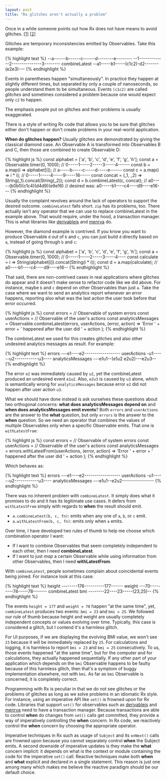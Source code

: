 ```yaml
---
layout: post
title: "Rx glitches aren't actually a problem"
---
```


Once in a while someone points out how Rx does not have means to avoid glitches. [[1]](http://stackoverflow.com/questions/22332407/how-to-avoid-glitches-in-rx?rq=1) [[2]](https://social.msdn.microsoft.com/Forums/en-US/bc2c4b71-c97b-428e-ad71-324055a3cd03/another-discussion-on-glitches-and-rx?forum=rx)

Glitches are temporary inconsistencies emitted by Observables. Take this example:

{% highlight text %}
--a------b------c------d--------e--------
--1-------------2---------------3--------
           combineLatest
--a1-----b1-----(c1c2)-d2-------(e2e3)---
{% endhighlight %}

Events in parentheses happen "simultaneously". In practice they happen at slightly different times, but separated by only a couple of nanoseconds, so people understand them to be simultaneous. Events `(c1c2)` are called *glitches* and sometimes considered a problem because one would expect only `c2` to happen.

The emphasis people put on glitches and their problems is usually exaggerated.

There is a style of writing Rx code that allows you to be sure that glitches either don't happen or don't create problems in your real-world application.

**When do glitches happen?** Usually glitches are demonstrated by giving the classical diamond case. An Observable A is transformed into Observables B and C, then those are combined to create Observable D:

{% highlight js %}
const alphabet = ['a', 'b', 'c', 'd', 'e', 'f', 'g', 'h'];
const a = Observable.timer(0, 1000);  // 0-----1-----2-----3-----4------
const b = a.map(i => alphabet[i]);    // a-----b-----c-----d-----e------
const c = a.map(i => i * i);          // 0-----1-----4-----9-----16-----
const concat = (_1, _2) => String(_1).concat(String(_2));
const d = b.combineLatest(c, concat); // a0-----(b0b1)(c1c4)(d4d9)(e9e16)
                         // desired was: a0-----b1----c4----d9----e16---
{% endhighlight %}

Usually the complaint revolves around the lack of operators to support the desired outcome. `combineLatest` falls short. `zip` has its problems, too. There actually isn't any operator that we can use to replace combineLatest in the example above. That would require, under the hood, a transaction manager. This is what libraries like [derivablejs](https://github.com/ds300/derivablejs) and [menrva](https://github.com/phadej/menrva) do.

However, the diamond example is contrived. If you know you want to produce Observable `d` out of `b` and `c`, you can just build `d` directly based on `a`, instead of going through `b` and `c`:

{% highlight js %}
const alphabet = ['a', 'b', 'c', 'd', 'e', 'f', 'g', 'h'];
const a = Observable.timer(0, 1000); // 0-----1-----2-----3-----4----
const calculate = i => String(alphabet[i]).concat(String(i * i));
const d = a.map(calculate);          // a0----b1----c4----d9----e16--
{% endhighlight %}

That said, there are non-contrived cases in real applications where glitches do appear and it doesn't make sense to refactor code like we did above. For instance, maybe `b` and `c` depend on other Observables than just `a`. Take the case where we want to send an analytics report whenever an error happens, reporting also what was the last action the user took before that error occurred.

{% highlight js %}
const errors = // Observable of system errors
const userActions = // Observable of the user's actions
const analyticsMessages = Observable.combineLatest(errors, userActions,
  (error, action) =>
    'Error ' + error + ' happened after the user did ' + action
);
{% endhighlight %}

The combineLatest we used for this creates glitches and also other undesired analytics messages as result. For example:

{% highlight text %}
errors            ---e1----e2------------------
userActions       -u1------u2------------u3----
analyticsMessages ---e1u1--(e1u2 e2u2)---e2u3--
{% endhighlight %}

The error `e2` was immediately caused by `u2`, yet the combineLatest produced an undesired event `e1u2`. Also, `e2u3` is caused by `u3` alone, which is semantically wrong for `analyticsMessages` because error `e2` did not happen after user action `u3`.

What we should have done instead is ask ourselves these questions about two orthogonal concerns: **what does analyticsMessages depend on** and **when does analyticsMessages emit events**? Both `errors` and `userActions` are the answer to the **what** question, but only `errors` is the answer to the **when** question. So we need an operator that combines the values of multiple Observables only when a specific Observable emits. That one is `withLatestFrom`:

{% highlight js %}
const errors = // Observable of system errors
const userActions = // Observable of the user's actions
const analyticsMessages = errors.withLatestFrom(userActions,
  (error, action) =>
    'Error ' + error + ' happened after the user did ' + action
);
{% endhighlight %}

Which behaves as:

{% highlight text %}
errors            ---e1----e2------------------
userActions       -u1------u2------------u3----
analyticsMessages ---e1u1--e2u2----------------
{% endhighlight %}

There was no inherent problem with `combineLatest`. It simply does what it promises to do and it has its legitimate use cases. It defers from `withLatestFrom` simply with regards to **when** the result should emit.

- `a.combineLatest(b, c, fn)`: emits when any one of `a`, `b`, or `c` emit.
- `a.withLatestFrom(b, c, fn)`: emits only when `a` emits.

Over time, I have developed two rules of thumb to help me choose which combination operator I want:

- If I want to combine Observables that seem completely independent to each other, then I need **combineLatest**.
- If I want to just *map* a certain Observable while using information from other Observables, then I need **withLatestFrom**.

With `combineLatest`, people sometimes complain about coincidental events being joined. For instance look at this case:

{% highlight text %}
height --------176----------177------
weight ---70---------74-----78-------
               combineLatest
bmi    --------22----23-----(23,25)--
{% endhighlight %}

The events `height = 177` and `weight = 78` happen "at the same time", yet, `combineLatest` produces two events: `bmi = 23` and `bmi = 25`. We followed our rule of thumb because height and weight are usually completely independent concepts or values evolving over time. Typically, this case is considered a glitch, but I contend it's a harmless glitch.

For UI purposes, if we are displaying the evolving BMI value, we won't see `23` because it will be immediately replaced by `25`. For calculations and logging, it is harmless to report `bmi = 23` and `bmi = 25` consecutively. To us, those events happened "at the same time", but for the computer and for calculations, they actually happened sequentially. If any other part of your application which depends on the `bmi` Observable happens to be faulty because of this harmless glitch, then that's a symptom of buggy implementation elsewhere, not with `bmi`. As far as `bmi` Observable is concerned, it is completely correct.

Programming with Rx is peculiar in that we do not see glitches or the problems of glitches as long as we solve problems in an idiomatic Rx style. For instance, using an imperative API like `set()` is frowned upon for Rx code. Libraries that support `set()` for observables such as [derivablejs](https://github.com/ds300/derivablejs) and [menrva](https://github.com/phadej/menrva) need to have a transaction manager. Because transactions are able to control **when** do changes from `set()` calls get committed, they provide a way of imperatively controlling the **when** concern. In Rx code, we reactively control the **when** concern by choosing the appropriate operator.

Imperative techniques in Rx such as usage of `Subject` and its `onNext()` calls are frowned upon because you cannot separately control **when** the Subject emits. A second downside of imperative updates is they make the **what** concern implicit: it depends on what is the context or module containing the code for the imperative `set()` call. Reactive techniques make both **when** and **what** explicit and declared in a single statement. This reason is just one among many which makes me believe the reactive paradigm should be our default choice.
